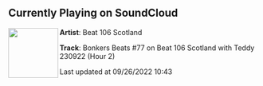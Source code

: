 ## Currently Playing on SoundCloud

[<img align="left" width="100" src="https://i1.sndcdn.com/artworks-zWvBKOWeDE6m76Mf-pPfsWA-t500x500.jpg">](https://soundcloud.com/beat106scotland/bonkers-beats-77-on-beat-106)

**Artist**: Beat 106 Scotland 

**Track**: Bonkers Beats #77 on Beat 106 Scotland with Teddy 230922 (Hour 2)

Last updated at 09/26/2022 10:43

